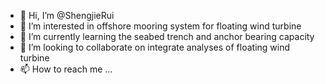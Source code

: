 - 👋 Hi, I’m @ShengjieRui
- 👀 I’m interested in offshore mooring system for floating wind turbine
- 🌱 I’m currently learning the seabed trench and anchor bearing capacity
- 💞️ I’m looking to collaborate on integrate analyses of floating wind turbine
- 📫 How to reach me ...

<!---
ShengjieRui/ShengjieRui is a ✨ special ✨ repository because its `README.md` (this file) appears on your GitHub profile.
You can click the Preview link to take a look at your changes.
--->
